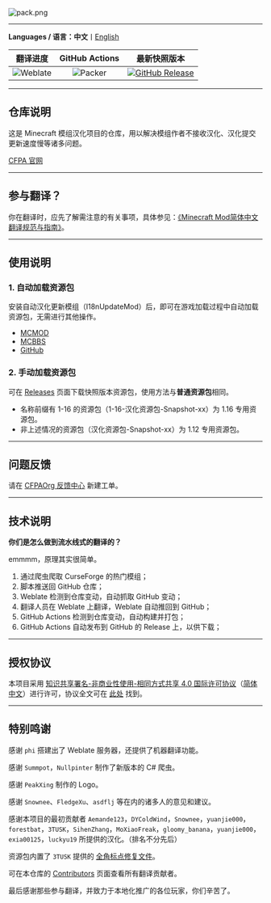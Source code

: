 ![pack.png](https://i.loli.net/2018/02/18/5a8974407b453.png)

---

**Languages / 语言：中文**丨[English](README-en.md)

| 翻译进度 | GitHub Actions | 最新快照版本 |
| :--: | :--: | :--: |
| ![Weblate](https://weblate-t.exz.me/widgets/langpack/-/svg-badge.svg) | ![Packer](https://github.com/CFPAOrg/Minecraft-Mod-Language-Package/workflows/Packer/badge.svg?branch=main) | [![GitHub Release](https://img.shields.io/github/release/CFPAOrg/Minecraft-Mod-Language-Package.svg)](https://github.com/CFPAOrg/Minecraft-Mod-Language-Package/releases/latest) |

---

## 仓库说明

这是 Minecraft 模组汉化项目的仓库，用以解决模组作者不接收汉化、汉化提交更新速度慢等诸多问题。

[CFPA 官网](https://cfpa.team)

---

## 参与翻译？

你在翻译时，应先了解需注意的有关事项，具体参见：[《Minecraft Mod简体中文翻译规范与指南》](https://github.com/Krasjet/Mod-Translation-Styleguide/blob/master/README.md)。

---

## 使用说明

### 1. 自动加载资源包

安装自动汉化更新模组（I18nUpdateMod）后，即可在游戏加载过程中自动加载资源包，无需进行其他操作。

- [MCMOD](https://www.mcmod.cn/class/1188.html)
- [MCBBS](https://www.mcbbs.net/thread-805273-1-1.html)
- [GitHub](https://github.com/CFPAOrg/I18nUpdateMod2)

### 2. 手动加载资源包

可在 [Releases](https://github.com/CFPAOrg/Minecraft-Mod-Language-Package/releases) 页面下载快照版本资源包，使用方法与**普通资源包**相同。

- 名称前缀有 1-16 的资源包（1-16-汉化资源包-Snapshot-xx）为 1.16 专用资源包。
- 非上述情况的资源包（汉化资源包-Snapshot-xx）为 1.12 专用资源包。

---

## 问题反馈

请在 [CFPAOrg 反馈中心](https://ticket.cyllive.cn/) 新建工单。

---

## 技术说明

**你们是怎么做到流水线式的翻译的？**

emmmm，原理其实很简单。

1. 通过爬虫爬取 CurseForge 的热门模组；
2. 脚本推送回 GitHub 仓库；
3. Weblate 检测到仓库变动，自动抓取 GitHub 变动；
4. 翻译人员在 Weblate 上翻译，Weblate 自动推回到 GitHub；
5. GitHub Actions 检测到仓库变动，自动构建并打包；
6. GitHub Actions 自动发布到 GitHub 的 Release 上，以供下载；

---

## 授权协议

本项目采用 [知识共享署名-非商业性使用-相同方式共享 4.0 国际许可协议](https://creativecommons.org/licenses/by-nc-sa/4.0/)（[简体中文](https://creativecommons.org/licenses/by-nc-sa/4.0/deed.zh)）进行许可，协议全文可在 [此处](./LICENSE) 找到。

---

## 特别鸣谢

感谢 `phi` 搭建出了 Weblate 服务器，还提供了机器翻译功能。

感谢 `Summpot`，`Nullpinter` 制作了新版本的 C# 爬虫。

感谢 `PeakXing` 制作的 Logo。

感谢 `Snownee`、`FledgeXu`、`asdflj` 等在内的诸多人的意见和建议。

感谢本项目的最初贡献者 `Aemande123`，`DYColdWind`，`Snownee`，`yuanjie000`，`forestbat`，`3TUSK`，`SihenZhang`，`MoXiaoFreak`，`gloomy_banana`，`yuanjie000`，`exia00125`，`luckyu19` 所提供的汉化。（排名不分先后）

资源包内置了 `3TUSK` 提供的 [全角标点修复文件](./projects/1.16.1/assets/minecraft/minecraft/readme.md)。

可在本仓库的 [Contributors](https://github.com/CFPAOrg/Minecraft-Mod-Language-Package/graphs/contributors) 页面查看所有翻译贡献者。

最后感谢那些参与翻译，并致力于本地化推广的各位玩家，你们辛苦了。
